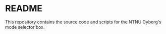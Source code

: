 # README
This repository contains the source code and scripts for the NTNU Cyborg's mode selector box.